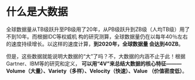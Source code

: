 什么是大数据
===================================================================================
全球数据量从TB级跃升至PB级用了20年，从PB级跃升到ZB级（人均TB级）用了不到10年。而根据IDC等权威机
构的研究测算，全球数据量仍在以每年40％左右的速度持续增长。以这样的速度计算，**到2020年，全球数据量
会达到40ZB**。

但是，这些数据就能说明大数据的“大”了吗？不，大数据的内涵不止于此！根据Gartner、IBM等的研究和定义，
**可以用“4V”来总结大数据的核心特征———Volume（大量）、Variety（多样）、Velocity（快速）、Value
（价值密度低）**。